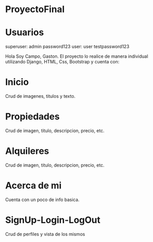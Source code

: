 # ProyectoFinal

# Usuarios
superuser:
  admin
  password123
user:
  user
  testpassword123

Hola Soy Campo, Gaston. El proyecto lo realice de manera individual utilizando Django, HTML, Css, Bootstrap y cuenta con:

# Inicio
  Crud de imagenes, titulos y texto.
  
# Propiedades
  Crud de imagen, titulo, descripcion, precio, etc.
 
# Alquileres
  Crud de imagen, titulo, descripcion, precio, etc.
  
# Acerca de mi
  Cuenta con un poco de info basica.
  
# SignUp-Login-LogOut
  Crud de perfiles y vista de los mismos
